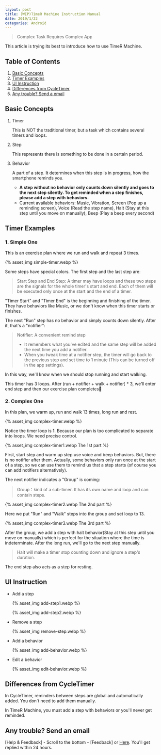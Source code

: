 ```yaml
---
layout: post
title: (WIP)TimeR Machine Instruction Manual
date: 2019/1/22
categories: Android
---
```


> Complex Task Requires Complex App

This article is trying its best to introduce how to use TimeR Machine.

<!--more-->

## Table of Contents

1. [Basic Concepts](#Basic-Concepts)
1. [Timer Examples](#Timer-Examples)
1. [UI Instruction](#UI-Instruction)
1. [Differences from CycleTimer](#Differences-from-CycleTimer)
1. [Any trouble? Send a email](#Any-trouble?-Just-send-a-email)

## Basic Concepts

1. Timer

    This is NOT the traditional timer, but a task which contains several timers and loops.

1. Step

    This represents there is something to be done in a certain period.

1. Behavior

    A part of a step. It determines when this step is in progress, how the smartphone reminds you.

    - **A step without no behavior only counts down silently and goes to the next step silently. To get reminded when a step finishes, please add a step with behaviors.**
    - Current available behaviors: Music, Vibration, Screen (Pop up a reminding screen), Voice (Read the step name), Halt (Stay at this step until you move on manually), Beep (Play a beep every second)

## Timer Examples

### 1. Simple One

This is an exercise plan where we run and walk and repeat 3 times.

{% asset_img simple-timer.webp %}

Some steps have special colors. The first step and the last step are:

> Start Step and End Step: A timer may have loops and these two steps are the signals for the whole timer's start and end. Each of them will be executed only once at the start and the end of a timer.

"Timer Start" and "Timer End" is the beginning and finishing of the timer. They have behaviors like Music, or we don't know when this timer starts or finishes.

The next "Run" step has no behavior and simply counts down silently. After it, that's a "notifier":

> Notifier: A convenient remind step
> - It remembers what you've edited and the same step will be added the next time you add a notifier.
> - When you tweak time at a notifier step, the timer will go back to the previous step and set time to 1 minute (This can be turned off in the app settings).

In this way, we'll know when we should stop running and start walking.

This timer has 3 loops. After (run + notifier + walk + notifier) * 3, we'll enter end step and then our exercise plan completes🎉

### 2. Complex One

In this plan, we warm up, run and walk 13 times, long run and rest.

{% asset_img complex-timer.webp %}

Notice the timer loop is 1. Because our plan is too complicated to separate into loops. We need precise control.

{% asset_img complex-timer1.webp The 1st part %}

First, start step and warm up step use voice and beep behaviors. But, there is no notifier after them. Actually, some behaviors only run once at the start of a step, so we can use them to remind us that a step starts (of course you can add notifiers alternatively).

The next notifier indicates a "Group" is coming:

> Group：kind of a sub-timer. It has its own name and loop and can contain steps.

{% asset_img complex-timer2.webp The 2nd part %}

Here we put "Run" and "Walk" steps into the group and set loop to 13.

{% asset_img complex-timer3.webp The 3rd part %}

After the group, we add a step with halt behavior(Stay at this step until you move on manually) which is perfect for the situation where the time is indeterminate. After the long run, we'll go to the next step manually.

> Halt will make a timer stop counting down and ignore a step's duration.

The end step also acts as a step for resting.

## UI Instruction

- Add a step

    {% asset_img add-step1.webp %}

    {% asset_img add-step2.webp %}

- Remove a step

    {% asset_img remove-step.webp %}

- Add a behavior

    {% asset_img add-behavior.webp %}

- Edit a behavior

    {% asset_img edit-behavior.webp %}

## Differences from CycleTimer

In CycleTimer, reminders between steps are global and automatically added. You don't need to add them manually.

In TimeR Machine, you must add a step with behaviors or you'll never get reminded.

## Any trouble? Send an email

[Help & Feedback] - Scroll to the bottom - [Feedback] or [Here](mailto:ligrsidfd@gmail.com). You'll get replied within 24 hours.
